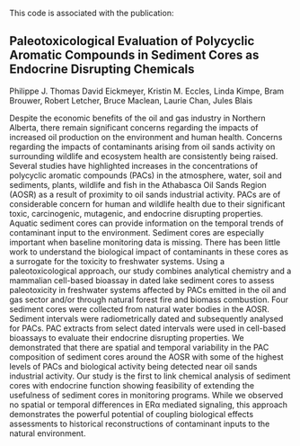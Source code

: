 This code is associated with the publication:

## Paleotoxicological Evaluation of Polycyclic Aromatic Compounds in Sediment Cores as Endocrine Disrupting Chemicals

Philippe J. Thomas David Eickmeyer, Kristin M. Eccles, Linda Kimpe, Bram Brouwer, Robert Letcher, Bruce Maclean, Laurie Chan, Jules Blais

Despite the economic benefits of the oil and gas industry in Northern Alberta, there remain significant concerns regarding the impacts of increased oil production on the environment and human health. Concerns regarding the impacts of contaminants arising from oil sands activity on surrounding wildlife and ecosystem health are consistently being raised. Several studies have highlighted increases in the concentrations of polycyclic aromatic compounds (PACs) in the atmosphere, water, soil and sediments, plants, wildlife and fish in the Athabasca Oil Sands Region (AOSR) as a result of proximity to oil sands industrial activity. PACs are of considerable concern for human and wildlife health due to their significant toxic, carcinogenic, mutagenic, and endocrine disrupting properties. Aquatic sediment cores can provide information on the temporal trends of contaminant input to the environment. Sediment cores are especially important when baseline monitoring data is missing. There has been little work to understand the biological impact of contaminants in these cores as a surrogate for the toxicity to freshwater systems. Using a paleotoxicological approach, our study combines analytical chemistry and a mammalian cell-based bioassay in dated lake sediment cores to assess paleotoxicity in freshwater systems affected by PACs emitted in the oil and gas sector and/or through natural forest fire and biomass combustion. Four sediment cores were collected from natural water bodies in the AOSR. Sediment intervals were radiometrically dated and subsequently analysed for PACs. PAC extracts from select dated intervals were used in cell-based bioassays to evaluate their endocrine disrupting properties. We demonstrated that there are spatial and temporal variability in the PAC composition of sediment cores around the AOSR with some of the highest levels of PACs and biological activity being detected near oil sands industrial activity. Our study is the first to link chemical analysis of sediment cores with endocrine function showing feasibility of extending the usefulness of sediment cores in monitoring programs. While we observed no spatial or temporal differences in ERα mediated signaling, this approach demonstrates the powerful potential of coupling biological effects assessments to historical reconstructions of contaminant inputs to the natural environment.